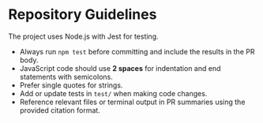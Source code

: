 # Repository Guidelines

The project uses Node.js with Jest for testing.

* Always run `npm test` before committing and include the results in the PR body.
* JavaScript code should use **2 spaces** for indentation and end statements with semicolons.
* Prefer single quotes for strings.
* Add or update tests in `test/` when making code changes.
* Reference relevant files or terminal output in PR summaries using the provided citation format.
